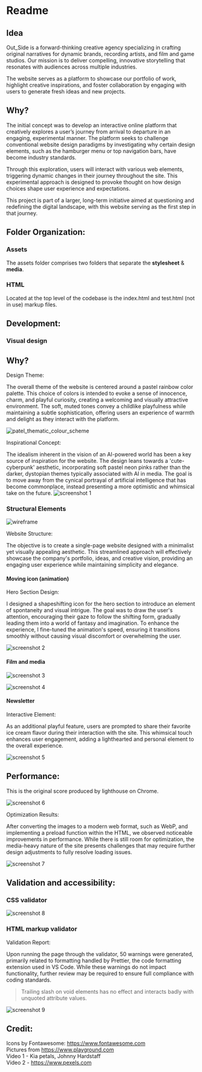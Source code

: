 # Readme

## Idea

Out_Side is a forward-thinking creative agency specializing in crafting original narratives for dynamic brands, recording artists, and film and game studios. Our mission is to deliver compelling, innovative storytelling that resonates with audiences across multiple industries.

The website serves as a platform to showcase our portfolio of work, highlight creative inspirations, and foster collaboration by engaging with users to generate fresh ideas and new projects.

## Why?
The initial concept was to develop an interactive online platform that creatively explores a user’s journey from arrival to departure in an engaging, experimental manner. The platform seeks to challenge conventional website design paradigms by investigating why certain design elements, such as the hamburger menu or top navigation bars, have become industry standards.

Through this exploration, users will interact with various web elements, triggering dynamic changes in their journey throughout the site. This experimental approach is designed to provoke thought on how design choices shape user experience and expectations.

This project is part of a larger, long-term initiative aimed at questioning and redefining the digital landscape, with this website serving as the first step in that journey.

## Folder Organization:

### Assets
The assets folder comprises two folders that separate the **stylesheet** & **media**.

### HTML
Located at the top level of the codebase is the index.html and test.html (not in use) markup files.


## Development:

### Visual design 

## Why?

Design Theme:

The overall theme of the website is centered around a pastel rainbow color palette. This choice of colors is intended to evoke a sense of innocence, charm, and playful curiosity, creating a welcoming and visually attractive environment. The soft, muted tones convey a childlike playfulness while maintaining a subtle sophistication, offering users an experience of warmth and delight as they interact with the platform.

![patel_thematic_colour_scheme](https://github.com/m-u-r-r-a-y/ci-project1/blob/main/docs/rainybow.png)

Inspirational Concept:

The idealism inherent in the vision of an AI-powered world has been a key source of inspiration for the website. The design leans towards a 'cute-cyberpunk' aesthetic, incorporating soft pastel neon pinks rather than the darker, dystopian themes typically associated with AI in media. The goal is to move away from the cynical portrayal of artificial intelligence that has become commonplace, instead presenting a more optimistic and whimsical take on the future.
![screenshot 1 ](https://github.com/m-u-r-r-a-y/ci-project1/blob/main/docs/Screenshot%202024-03-28%20at%2015.48.54.png)



### Structural Elements

![wireframe](https://github.com/m-u-r-r-a-y/ci-project1/blob/main/docs/thumbnail_ci-project1-website-design%20.png)

Website Structure:

The objective is to create a single-page website designed with a minimalist yet visually appealing aesthetic. This streamlined approach will effectively showcase the company's portfolio, ideas, and creative vision, providing an engaging user experience while maintaining simplicity and elegance.

#### Moving icon (animation)

Hero Section Design:

I designed a shapeshifting icon for the hero section to introduce an element of spontaneity and visual intrigue. The goal was to draw the user's attention, encouraging their gaze to follow the shifting form, gradually leading them into a world of fantasy and imagination. To enhance the experience, I fine-tuned the animation's speed, ensuring it transitions smoothly without causing visual discomfort or overwhelming the user.

![screenshot 2](https://github.com/m-u-r-r-a-y/ci-project1/blob/main/docs/ScreenRecording2024-04-01at17.27.32-ezgif.com-optimize.gif)


#### Film and media
![screenshot 3 ](https://github.com/m-u-r-r-a-y/ci-project1/blob/main/docs/Screenshot%202024-04-01%20at%2023.45.19.png) 

![screenshot 4 ](https://github.com/m-u-r-r-a-y/ci-project1/blob/main/docs/Screenshot%202024-04-01%20at%2023.45.37.png) 

#### Newsletter

Interactive Element:

As an additional playful feature, users are prompted to share their favorite ice cream flavor during their interaction with the site. This whimsical touch enhances user engagement, adding a lighthearted and personal element to the overall experience.

![screenshot 5 ](https://github.com/m-u-r-r-a-y/ci-project1/blob/main/docs/Screenshot%202024-04-01%20at%2023.45.59.png) 

## Performance:
This is the original score produced by lighthouse on Chrome. 

![screenshot 6](https://github.com/m-u-r-r-a-y/ci-project1/blob/main/docs/Screenshot%202024-03-28%20at%2013.22.05.png)

Optimization Results:

After converting the images to a modern web format, such as WebP, and implementing a preload function within the HTML, we observed noticeable improvements in performance. While there is still room for optimization, the media-heavy nature of the site presents challenges that may require further design adjustments to fully resolve loading issues.


![screenshot 7](https://github.com/m-u-r-r-a-y/ci-project1/blob/main/docs/thumbnail_performance73.png)


## Validation and accessibility:

### CSS validator


![screenshot 8](https://github.com/m-u-r-r-a-y/ci-project1/blob/main/docs/Screenshot%202024-04-02%20at%2001.03.55.png)

### HTML markup validator

Validation Report:

Upon running the page through the validator, 50 warnings were generated, primarily related to formatting handled by Prettier, the code formatting extension used in VS Code. While these warnings do not impact functionality, further review may be required to ensure full compliance with coding standards.

> Trailing slash on void elements has no effect and interacts badly with unquoted attribute values.
  
![screenshot 9](https://github.com/m-u-r-r-a-y/ci-project1/blob/main/docs/Screenshot%202024-04-02%20at%2001.13.34.png)

## Credit:
Icons by Fontawesome: https://www.fontawesome.com 
<br/>
Pictures from https://www.playground.com
<br/>
Video 1 - Kia petals, Johnny Hardstaff
<br/>
Video 2 - https://www.pexels.com





